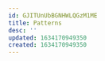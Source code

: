```yaml
---
id: GJITUnUbBGNHWLQGzM1ME
title: Patterns
desc: ''
updated: 1634170949350
created: 1634170949350
---
```


